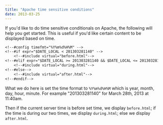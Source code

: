 ```yaml
---
title: "Apache time sensitive conditions"
date: 2013-03-25
---
```


If you'd like to do time sensitive conditionals on Apache, the following will help you get started. This is useful if you'd like certain content to be displayed based on time.

```apache
<!--#config timefmt="%Y%m%d%H%M" -->
<!--#if expr="$DATE_LOCAL < 201303281140" -->
    <!--#include virtual="before.html"-->
<!--#elif expr="$DATE_LOCAL >= 201303281140 && $DATE_LOCAL <= 201303281205"-->
    <!--#include virtual="during.html"-->
<!--#else-->
    <!--#include virtual="after.html"-->
<!--#endif-->
```

What we do here is set the time format to `%Y%m%d%H%M` which is year, month, day, hour, minute. For example "201303281140" for March 28th, 2013 at 11:40am.

Then if the current server time is before set time, we display `before.html`; if the time is during our two times, we display `during.html`; else we display `after.html`.
